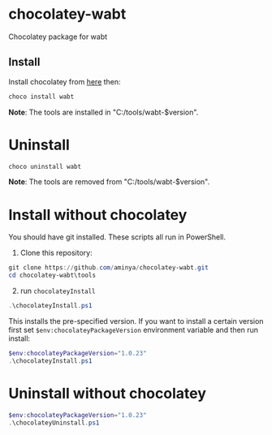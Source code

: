 # chocolatey-wabt
 Chocolatey package for wabt

## Install
Install chocolatey from [here](https://chocolatey.org/install) then:
```ps1
choco install wabt
```

**Note**: The tools are installed in "C:/tools/wabt-$version".

# Uninstall
```ps1
choco uninstall wabt
```

**Note**: The tools are removed from "C:/tools/wabt-$version".

# Install without chocolatey
You should have git installed. These scripts all run in PowerShell.

1) Clone this repository:
```ps1
git clone https://github.com/aminya/chocolatey-wabt.git
cd chocolatey-wabt\tools
```

2) run `chocolateyInstall`
```ps1
.\chocolateyInstall.ps1
```

This installs the pre-specified version. If you want to install a certain version first set `$env:chocolateyPackageVersion` environment variable and then run install:
```ps1
$env:chocolateyPackageVersion="1.0.23"
.\chocolateyInstall.ps1
```

# Uninstall without chocolatey
```ps1
$env:chocolateyPackageVersion="1.0.23"
.\chocolateyUninstall.ps1
```
